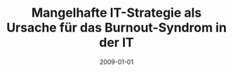 ---
abstract: ''
authors:
- Michael Müller-Wernhart
date: '2009-01-01'
featured: false
links:
- name: Publik
  url: https://publik.tuwien.ac.at/showentry.php?ID=183665&lang=2
publication_types:
- '7'
publishDate: '2009-01-01'
title: Mangelhafte IT-Strategie als Ursache für das Burnout-Syndrom in der IT
url_pdf: ''
---